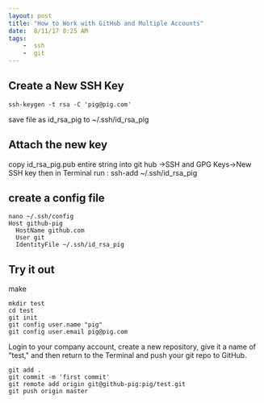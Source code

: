 ```yaml
---
layout: post
title: "How to Work with GitHub and Multiple Accounts"
date:  8/11/17 8:25 AM
tags: 
	-  ssh
	-  git
---
```

## Create a New SSH Key
```
ssh-keygen -t rsa -C 'pig@pig.com'
```
save file as id_rsa_pig to ~/.ssh/id_rsa_pig
## Attach the new key
copy id_rsa_pig.pub entire string into git hub ->SSH and GPG Keys->New SSH key
then in Terminal run : ssh-add ~/.ssh/id_rsa_pig

## create a config file
```
nano ~/.ssh/config
Host github-pig
  HostName github.com
  User git
  IdentityFile ~/.ssh/id_rsa_pig

```
## Try it out
make 
```
mkdir test
cd test
git init
git config user.name "pig"
git config user.email pig@pig.com
```
Login to your company account, create a new repository, give it a name of "test," and then return to the Terminal and push your git repo to GitHub.

```
git add .
git commit -m 'first commit'
git remote add origin git@github-pig:pig/test.git
git push origin master

```



